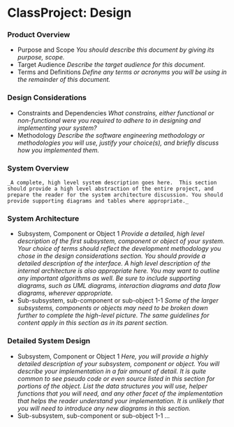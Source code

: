 # ClassProject: **Design**

### Product Overview
* Purpose and Scope
	_You should describe this document by giving its purpose, scope._
* Target Audience
	_Describe the target audience for this document._
* Terms and Definitions
	_Define any terms or acronyms you will be using in the remainder of this document._

### Design Considerations
* Constraints and Dependencies
	_What constrains, either functional or non-functional were you required to adhere to in designing and implementing your system?_
* Methodology
	_Describe the software engineering methodology or methodologies you will use, justify your choice(s), and briefly discuss how you implemented them._

### System Overview
	_A complete, high level system description goes here.  This section should provide a high level abstraction of the entire project, and prepare the reader for the system architecture discussion. You should provide supporting diagrams and tables where appropriate._

### System Architecture
* Subsystem, Component or Object 1
	_Provide a detailed, high level description of the first subsystem, component or object of your system.  Your choice of terms should reflect the development methodology you chose in the design considerations section._ 
	_You should provide a detailed description of the interface. A high level description of the internal architecture is also appropriate here.  You may want to outline any important algorithms as well._
	_Be sure to include supporting diagrams, such as UML diagrams, interaction diagrams and data flow diagrams, wherever appropriate._
* Sub-subsystem, sub-component or sub-object 1-1
	_Some of the larger subsystems, components or objects may need to be broken down further to complete the high-level picture. The same guidelines for content apply in this section as in its parent section._

### Detailed System Design
* Subsystem, Component or Object 1
	_Here, you will provide a highly detailed description of your subsystem, component or object.  You will describe your implementation in a fair amount of detail.  It is quite common to see pseudo code or even source listed in this section for portions of the object.  List the data structures you will use, helper functions that you will need, and any other facet of the implementation that helps the reader understand your implementation.  It is unlikely that you will need to introduce any new diagrams in this section._
* Sub-subsystem, sub-component or sub-object 1-1
	_..._
